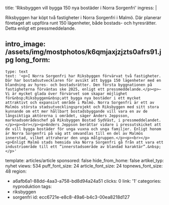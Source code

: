 title: 'Riksbyggen vill bygga 150 nya bostäder i Norra Sorgenfri'
ingress: |
  <p>Riksbyggen har köpt två fastigheter i Norra Sorgenfri i Malmö. Där planerar företaget att uppföra runt 150 lägenheter, både bostads- och hyresrätter. Detta enligt ett pressmeddelande.
  </p>
  
intro_image: /assets/img/mostphotos/k6qmjaxjzjzts0afrs91.jpg
long_form:
  -
    type: text
    text: '<p>I Norra Sorgenfri har Riksbyggen förvärvat två fastigheter. Där har bostadsutvecklaren för avsikt att bygga 150 lägenheter med en blandning av hyres- och bostadsrätter. Den första byggnationen på fastigheterna förväntas ske 2025, enligt ett pressmeddelande.</p><p>– Vi är mycket glada över förvärvet som skapar möjlighet för&nbsp;Riksbyggen&nbsp;att bygga nya bostäder i ett mycket attraktivt och expansivt område i Malmö. Norra Sorgenfri är ett av Malmös största stadsutvecklingsprojekt och Riksbyggen med sitt stora kunnande om ett mer hållbart bostadsbyggande vill vara en av de långsiktiga aktörerna i området, säger Anders Jeppsson, marknadsområdeschef på Riksbyggen Bostad SydVäst, i pressmeddelandet.</p><p><br></p><p>Anders Jeppson berättar vidare i pressutskicket att de vill bygga bostäder för unga vuxna och unga familjer. Enligt honom är Norra Sorgenfri på väg att omvandlas till en del av Malmös innerstad, vilket attraherar den unga målgruppen.</p><p><br></p><p>Enligt Malmö stads hemsida ska Norra Sorgenfri gå från att vara ett industriområde till ett ”innerstadsområde av blandad karaktär”.&nbsp;</p>'
template: articles/article
sponsored: false
hide_from_home: false
artikel_typ: nyhet
views: 534
puff_font_size: 24
article_font_size: 24
topnews_font_size: 48
region:
  - a6afb6a1-88dd-4aa3-a758-bd8d94a24a51
clicks: 0
link: '1'
categories: nyproduktion
tags:
  - riksbyggen
  - sorgenfri
id: ecc6721e-e8c8-49a6-b4c3-00ea8218d127
